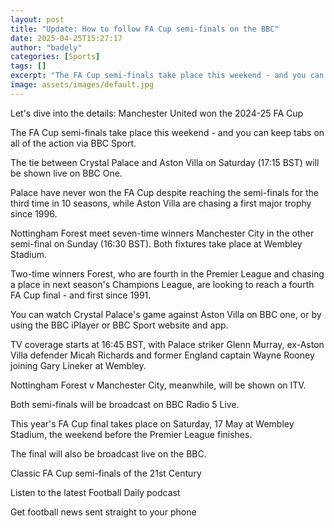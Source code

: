 ```yaml
---
layout: post
title: "Update: How to follow FA Cup semi-finals on the BBC"
date: 2025-04-25T15:27:17
author: "badely"
categories: [Sports]
tags: []
excerpt: "The FA Cup semi-finals take place this weekend - and you can keep tabs on all of the action via BBC Sport."
image: assets/images/default.jpg
---
```


Let's dive into the details: Manchester United won the 2024-25 FA Cup

The FA Cup semi-finals take place this weekend - and you can keep tabs on all of the action via BBC Sport.

The tie between Crystal Palace and Aston Villa on Saturday (17:15 BST) will be shown live on BBC One.

Palace have never won the FA Cup despite reaching the semi-finals for the third time in 10 seasons, while Aston Villa are chasing a first major trophy since 1996.

Nottingham Forest meet seven-time winners Manchester City in the other semi-final on Sunday (16:30 BST). Both fixtures take place at Wembley Stadium.

Two-time winners Forest, who are fourth in the Premier League and chasing a place in next season's Champions League, are looking to reach a fourth FA Cup final - and first since 1991.

You can watch Crystal Palace's game against Aston Villa on BBC one, or by using the BBC iPlayer or BBC Sport website and app.

TV coverage starts at 16:45 BST, with Palace striker Glenn Murray, ex-Aston Villa defender Micah Richards and former England captain Wayne Rooney joining Gary Lineker at Wembley.

Nottingham Forest v Manchester City, meanwhile, will be shown on ITV.

Both semi-finals will be broadcast on BBC Radio 5 Live.

This year's FA Cup final takes place on Saturday, 17 May at Wembley Stadium, the weekend before the Premier League finishes.

The final will also be broadcast live on the BBC.

Classic FA Cup semi-finals of the 21st Century

Listen to the latest Football Daily podcast

Get football news sent straight to your phone

